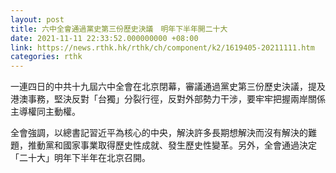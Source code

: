 ```yaml
---
layout: post
title: 六中全會通過黨史第三份歷史決議　明年下半年開二十大
date: 2021-11-11 22:33:52.000000000 +08:00
link: https://news.rthk.hk/rthk/ch/component/k2/1619405-20211111.htm
categories: rthk
---
```


一連四日的中共十九屆六中全會在北京閉幕，審議通過黨史第三份歷史決議，提及港澳事務，堅決反對「台獨」分裂行徑，反對外部勢力干涉，要牢牢把握兩岸關係主導權同主動權。

全會強調，以總書記習近平為核心的中央，解決許多長期想解決而沒有解決的難題，推動黨和國家事業取得歷史性成就、發生歷史性變革。另外，全會通過決定「二十大」明年下半年在北京召開。

